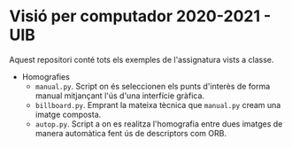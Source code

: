 # Visió per computador 2020-2021 - UIB 

Aquest repositori conté tots els exemples de l'assignatura vists a classe. 
+ Homografies
     + ``manual.py``. Script on és seleccionen els punts d'interès de forma
     manual mitjançant l'ús d'una interfície gràfica.   
     + ``billboard.py``. Emprant la mateixa tècnica que ``manual.py`` cream una
     imatge composta.
     + ``autop.py``. Script a on es realitza l'homografia entre dues imatges
        de manera automàtica fent ús de descriptors com ORB.
 
